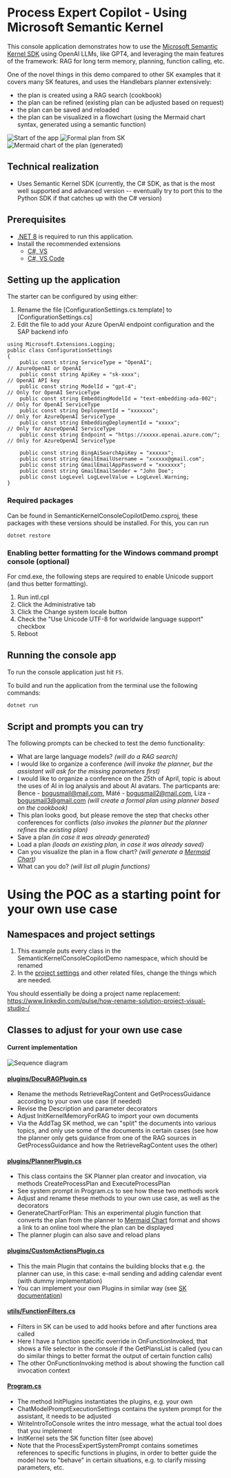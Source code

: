 # Process Expert Copilot - Using Microsoft Semantic Kernel

This console application demonstrates how to use the [Microsoft Semantic Kernel SDK](https://github.com/microsoft/semantic-kernel/) using OpenAI LLMs, like GPT4, and leveraging the main features of the framework: RAG for long term memory, planning, function calling, etc.

One of the novel things in this demo compared to other SK examples that it covers many SK features, and uses the Handlebars planner extensively: 
- the plan is created using a RAG search (cookbook)
- the plan can be refined (existing plan can be adjusted based on request)
- the plan can be saved and reloaded
- the plan can be visualized in a flowchart (using the Mermaid chart syntax, generated using a semantic function)

![Start of the app](screenshot.png)
![Formal plan from SK](screenshot_plan.png)
![Mermaid chart of the plan (generated)](screenshot_flowchart.png)

## Technical realization

- Uses Semantic Kernel SDK (currently, the C# SDK, as that is the most well supported and advanced version -- eventually try to port this to the Python SDK if that catches up with the C# version)

## Prerequisites

- [.NET 8](https://dotnet.microsoft.com/download/dotnet/8.0) is required to run this application.
- Install the recommended extensions
  - [C#, VS](https://marketplace.visualstudio.com/items?itemName=ms-dotnettools.csharp)
  - [C#, VS Code](https://marketplace.visualstudio.com/items?itemName=ms-dotnettools.csdevkit)

## Setting up the application

The starter can be configured by using either:

1. Rename the file [ConfigurationSettings.cs.template] to [ConfigurationSettings.cs]
1. Edit the file to add your Azure OpenAI endpoint configuration and the SAP backend info

```
using Microsoft.Extensions.Logging;
public class ConfigurationSettings
{
	public const string ServiceType = "OpenAI"; 						// AzureOpenAI or OpenAI
    public const string ApiKey = "sk-xxxx"; 							// OpenAI API key
	public const string ModelId = "gpt-4"; 								// Only for OpenAI ServiceType
	public const string EmbeddingModelId = "text-embedding-ada-002"; 	// Only for OpenAI ServiceType
	public const string DeploymentId = "xxxxxxx"; 						// Only for AzureOpenAI ServiceType
	public const string EmbeddingDeploymentId = "xxxxx"; 				// Only for AzureOpenAI ServiceType
	public const string Endpoint = "https://xxxxx.openai.azure.com/";	// Only for AzureOpenAI ServiceType

	public const string BingAiSearchApiKey = "xxxxxx";
	public const string GmailEmailUsername = "xxxxxx@gmail.com";
	public const string GmailEmailAppPassword = "xxxxxxx";	
	public const string GmailEmailSender = "John Doe";
	public const LogLevel LogLevelValue = LogLevel.Warning;
}
```

### Required packages

Can be found in SemanticKernelConsoleCopilotDemo.csproj, these packages with these versions should be installed. 
For this, you can run

```dotnet restore```

### Enabling better formatting for the Windows command prompt console (optional)

For cmd.exe, the following steps are required to enable Unicode support (and thus better formatting).

1. Run intl.cpl
1. Click the Administrative tab
1. Click the Change system locale button
1. Check the "Use Unicode UTF-8 for worldwide language support" checkbox
1. Reboot

## Running the console app

To run the console application just hit `F5`.

To build and run the application from the terminal use the following commands:

```bash
dotnet run
```

## Script and prompts you can try

The following prompts can be checked to test the demo functionality:
- What are large language models? *(will do a RAG search)*
- I would like to organize a conference *(will invoke the planner, but the assistant will ask for the missing parameters first)*
- I would like to organize a conference on the 25th of April, topic is about the uses of AI in log analysis and about AI avatars. The particpants are: Bence - bogusmail@mail.com, Máté - bogusmail2@mail.com, Liza - bogusmail3@gmail.com *(will create a formal plan using planner based on the cookbook)*
- This plan looks good, but please remove the step that checks other conferences for conflicts *(also invokes the planner but the planner refines the existing plan)*
- Save a plan *(in case it was already generated)*
- Load a plan *(loads an existing plan, in case it was already saved)*
- Can you visualize the plan in a flow chart? *(will generate a [Mermaid Chart](https://mermaid.js.org/syntax/flowchart.html))*
- What can you do? *(will list all plugin functions)*

# Using the POC as a starting point for your own use case

## Namespaces and project settings

1. This example puts every class in the SemanticKernelConsoleCopilotDemo namespace, which should be renamed
1. In the [project settings](SemanticKernelConsoleCopilotDemo.csproj) and other related files, change the things which are needed.

You should essentially be doing a project name replacement: https://www.linkedin.com/pulse/how-rename-solution-project-visual-studio-/

## Classes to adjust for your own use case

#### Current implementation

![Sequence diagram](sequence_diagram.png)

#### [plugins/DocuRAGPlugin.cs](plugins/DocuRAGPlugin.cs)
- Rename the methods RetrieveRagContent and GetProcessGuidance according to your own use case (if needed)
- Revise the Description and parameter decorators 
- Adjust InitKernelMemoryForRAG to import your own documents
- Via the AddTag SK method, we can "split" the documents into various topics, and only use some of the documents in certain cases (see how the planner only gets guidance from one of the RAG sources in GetProcessGuidance and how the RetrieveRagContent uses the other)

#### [plugins/PlannerPlugin.cs](plugins/PlannerPlugin.cs)
- This class contains the SK Planner plan creator and invocation, via methods CreateProcessPlan and ExecuteProcessPlan
- See system prompt in Program.cs to see how these two methods work
- Adjust and rename these methods to your own use case, as well as the decorators
- GenerateChartForPlan: This an experimental plugin function that converts the plan from the planner to [Mermaid Chart](https://mermaid.js.org/syntax/flowchart.html) format and shows a link to an online tool where the plan can be displayed
- The planner plugin can also save and reload plans

#### [plugins/CustomActionsPlugin.cs](plugins/CustomActionsPlugin.cs)
- This the main Plugin that contains the building blocks that e.g. the planner can use, in this case: e-mail sending and adding calendar event (with dummy implementation)
- You can implement your own Plugins in similar way (see [SK documentation](https://learn.microsoft.com/en-us/semantic-kernel/agents/plugins/?tabs=Csharp))

#### [utils/FunctionFilters.cs](utils/FunctionFilters.cs)
- Filters in SK can be used to add hooks before and after functions area called
- Here I have a function specific override in OnFunctionInvoked, that shows a file selector in the console if the GetPlansList is called (you can do similar things to better format the output of certain function calls)
- The other OnFunctionInvoking method is about showing the function call invocation context

#### [Program.cs](Program.cs)
- The method InitPlugins instantiates the plugins, e.g. your own
- ChatModelPromptExecutionSettings contains the system prompt for the assistant, it needs to be adjusted
- WriteIntroToConsole writes the intro message, what the actual tool does that you implement
- InitKernel sets the SK function filter (see above)
- Note that the ProcessExpertSystemPrompt contains sometimes references to specific functions in plugins, in order to better guide the model how to "behave" in certain situations, e.g. to clarify missing parameters, etc.
